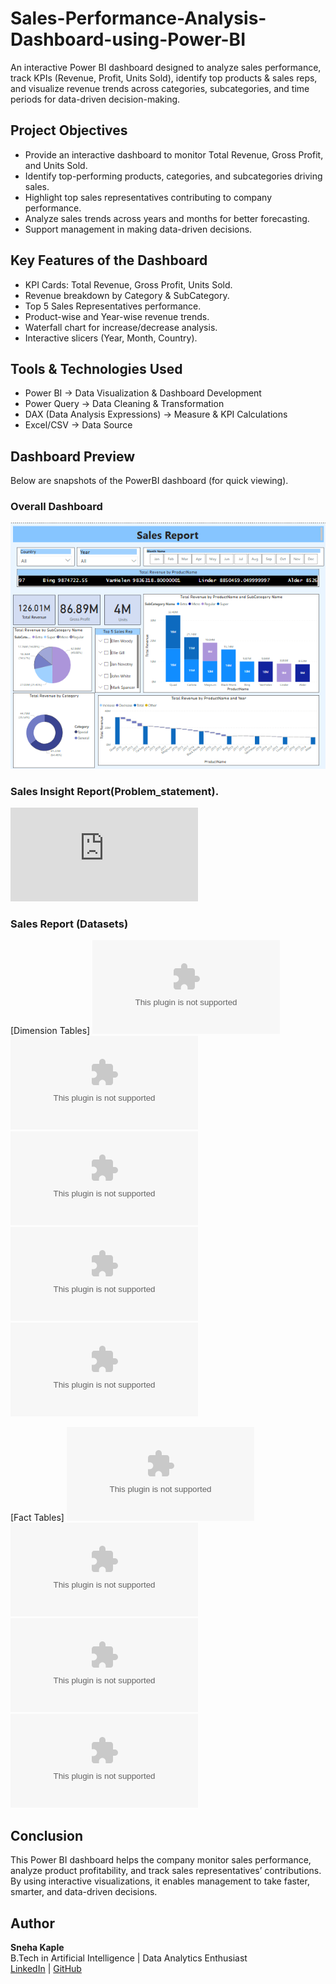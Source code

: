 # Sales-Performance-Analysis-Dashboard-using-Power-BI
An interactive Power BI dashboard designed to analyze sales performance, track KPIs (Revenue, Profit, Units Sold), identify top products &amp; sales reps, and visualize revenue trends across categories, subcategories, and time periods for data-driven decision-making.


## Project Objectives
- Provide an interactive dashboard to monitor Total Revenue, Gross Profit, and Units Sold.
- Identify top-performing products, categories, and subcategories driving sales.
- Highlight top sales representatives contributing to company performance.
- Analyze sales trends across years and months for better forecasting.
- Support management in making data-driven decisions.


## Key Features of the Dashboard
 - KPI Cards: Total Revenue, Gross Profit, Units Sold.
 - Revenue breakdown by Category & SubCategory.
 - Top 5 Sales Representatives performance.
 - Product-wise and Year-wise revenue trends.
 - Waterfall chart for increase/decrease analysis.
 - Interactive slicers (Year, Month, Country).


 ## Tools & Technologies Used
- Power BI → Data Visualization & Dashboard Development
- Power Query → Data Cleaning & Transformation
- DAX (Data Analysis Expressions) → Measure & KPI Calculations
- Excel/CSV → Data Source


##  Dashboard Preview
Below are snapshots of the PowerBI dashboard (for quick viewing).  

### Overall Dashboard  
![Dashboard Overview](https://github.com/SnehaKaple/Sales-Performance-Analysis-Dashboard-using-Power-BI/blob/main/Sales%20Insights%20Report.png)

### Sales Insight Report(Problem_statement).
![Problem Statement](https://github.com/SnehaKaple/Sales-Performance-Analysis-Dashboard-using-Power-BI/blob/main/Sales%20Projuct%20Requirement.pdf)

### Sales Report (Datasets) 
[Dimension Tables] 
![Product](https://github.com/SnehaKaple/Sales-Performance-Analysis-Dashboard-using-Power-BI/blob/main/Product.csv)
![Category](https://github.com/SnehaKaple/Sales-Performance-Analysis-Dashboard-using-Power-BI/blob/main/Categories.xlsx)
![Subcategory](https://github.com/SnehaKaple/Sales-Performance-Analysis-Dashboard-using-Power-BI/blob/main/SubCategories.xlsx)
![SaleRep](https://github.com/SnehaKaple/Sales-Performance-Analysis-Dashboard-using-Power-BI/blob/main/SalesRep.xlsx)
![Geography](https://github.com/SnehaKaple/Sales-Performance-Analysis-Dashboard-using-Power-BI/blob/main/Geography.xlsx) 

[Fact Tables] 
![Sales2014](https://github.com/SnehaKaple/Sales-Performance-Analysis-Dashboard-using-Power-BI/blob/main/sales%202014.csv) 
![Sales2015](https://github.com/SnehaKaple/Sales-Performance-Analysis-Dashboard-using-Power-BI/blob/main/sales%202015.csv) 
![Sales2016](https://github.com/SnehaKaple/Sales-Performance-Analysis-Dashboard-using-Power-BI/blob/main/sales%202016.csv) 
![Sales2017](https://github.com/SnehaKaple/Sales-Performance-Analysis-Dashboard-using-Power-BI/blob/main/sales%202017.csv)


## Conclusion
This Power BI dashboard helps the company monitor sales performance, analyze product profitability, and track sales representatives’ contributions. By using interactive visualizations, it enables management to take faster, smarter, and data-driven decisions.


##  Author
**Sneha Kaple**  
B.Tech in Artificial Intelligence | Data Analytics Enthusiast  
[LinkedIn](https://www.linkedin.com/in/sneha-kaple-analytics/) | [GitHub](https://github.com/SnehaKaple) 


